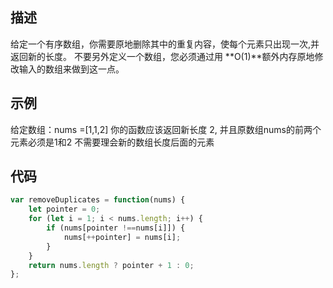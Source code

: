 ## 描述
给定一个有序数组，你需要原地删除其中的重复内容，使每个元素只出现一次,并返回新的长度。
不要另外定义一个数组，您必须通过用 **O(1)**额外内存原地修改输入的数组来做到这一点。
## 示例
给定数组：nums =[1,1,2]
你的函数应该返回新长度 2, 并且原数组nums的前两个元素必须是1和2
不需要理会新的数组长度后面的元素
## 代码
```javascript
var removeDuplicates = function(nums) {
    let pointer = 0;
    for (let i = 1; i < nums.length; i++) {
        if (nums[pointer !==nums[i]]) {
            nums[++pointer] = nums[i];
        }
    }
    return nums.length ? pointer + 1 : 0;
};
```
